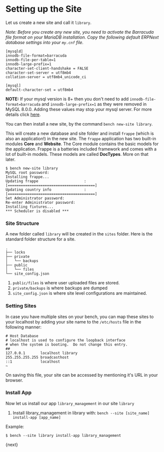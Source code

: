 <!-- add-breadcrumbs -->
# Setting up the Site

Let us create a new site and call it `library`.

*Note: Before you create any new site, you need to activate the Barracuda file format on your MariaDB installation.*
*Copy the following default ERPNext database settings into your `my.cnf` file.*

    [mysqld]
    innodb-file-format=barracuda
    innodb-file-per-table=1
    innodb-large-prefix=1
    character-set-client-handshake = FALSE
    character-set-server = utf8mb4
    collation-server = utf8mb4_unicode_ci

    [mysql]
    default-character-set = utf8mb4

**NOTE:** If your mysql version is 8+ then you don't need to add `innodb-file-format=barracuda` and `innodb-large-prefix=1` as they were removed in MySQL 8.0.0. Adding these values may stop your mysql server. For more details click [here](https://dev.mysql.com/doc/refman/8.0/en/added-deprecated-removed.html).

You can then install a new site, by the command `bench new-site library`.

This will create a new database and site folder and install `frappe` (which is also an application!) in the new site. The `frappe` application has two built-in modules **Core** and **Website**. The Core module contains the basic models for the application. Frappe is a batteries included framework and comes with a lot of built-in models. These models are called **DocTypes**. More on that later.

	$ bench new-site library
	MySQL root password:
	Installing frappe...
	Updating frappe                     : [========================================]
	Updating country info               : [========================================]
	Set Administrator password:
	Re-enter Administrator password:
	Installing fixtures...
	*** Scheduler is disabled ***

### Site Structure

A new folder called `library` will be created in the `sites` folder. Here is the standard folder structure for a site.

	.
	├── locks
	├── private
	│   └── backups
	├── public
	│   └── files
	└── site_config.json

1. `public/files` is where user uploaded files are stored.
1. `private/backups` is where backups are dumped
1. `site_config.json` is where site level configurations are maintained.

### Setting Sites

In case you have multiple sites on your bench, you can map these sites to your localhost by adding your site name to the `/etc/hosts` file in the following manner:

```
# Host Database
# localhost is used to configure the loopback interface
# when the system is booting.  Do not change this entry.
##
127.0.0.1       localhost library
255.255.255.255 broadcasthost
::1             localhost
~
```
On saving this file, your site can be accessed by mentioning it's URL in your browser.

### Install App

Now let us install our app `library_management` in our site `library`

1. Install library_management in library with: `bench --site [site_name] install-app [app_name]`

Example:

	$ bench --site library install-app library_management

{next}
